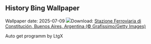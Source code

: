 ## History Bing Wallpaper
Wallpaper date: 2025-07-09
![](https://www.bing.com/th?id=OHR.ConstitucionStation_IT-IT2913035611_UHD.jpg&w=1000)Download: [Stazione Ferroviaria di Constitución, Buenos Aires, Argentina (© Grafissimo/Getty Images)](https://www.bing.com/th?id=OHR.ConstitucionStation_IT-IT2913035611_UHD.jpg)

Auto get programm by LtgX
